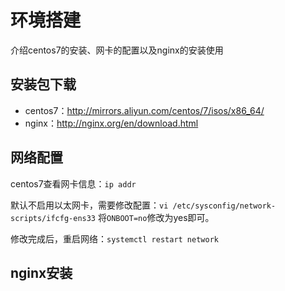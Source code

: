 # 环境搭建
介绍centos7的安装、网卡的配置以及nginx的安装使用

## 安装包下载
* centos7：http://mirrors.aliyun.com/centos/7/isos/x86_64/
* nginx：http://nginx.org/en/download.html

## 网络配置
centos7查看网卡信息：`ip addr`

默认不启用以太网卡，需要修改配置：`vi /etc/sysconfig/network-scripts/ifcfg-ens33`
将`ONBOOT=no`修改为yes即可。

修改完成后，重启网络：`systemctl restart network`

## nginx安装
